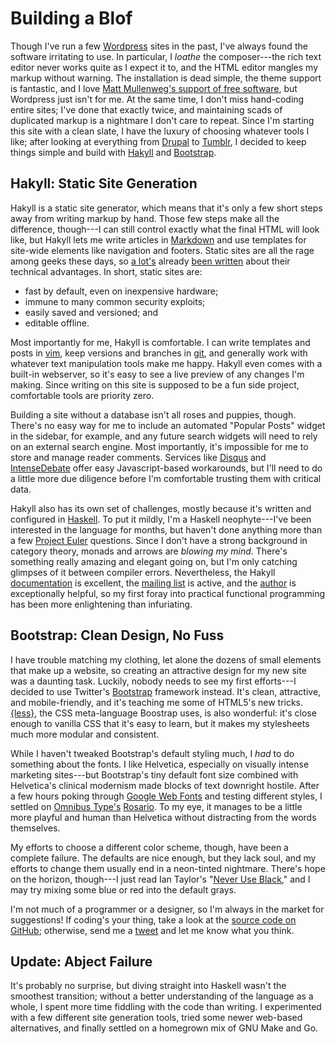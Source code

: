 # Building a Blof

Though I've run a few [Wordpress][] sites in the past, I've always found the
software irritating to use. In particular, I *loathe* the composer---the rich
text editor never works quite as I expect it to, and the HTML editor mangles my
markup without warning. The installation is dead simple, the theme support is
fantastic, and I love [Matt Mullenweg's support of free software][gpl], but
Wordpress just isn't for me. At the same time, I don't miss hand-coding entire
sites; I've done that exactly twice, and maintaining scads of duplicated markup
is a nightmare I don't care to repeat.  Since I'm starting this site with a
clean slate, I have the luxury of choosing whatever tools I like; after looking
at everything from [Drupal][] to [Tumblr][], I decided to keep things simple
and build with [Hakyll][] and [Bootstrap][].

## Hakyll: Static Site Generation

Hakyll is a static site generator, which means that it's only a few short steps
away from writing markup by hand. Those few steps make all the difference,
though---I can still control exactly what the final HTML will look
like, but Hakyll lets me write articles in [Markdown][] and use templates for
site-wide elements like navigation and footers.  Static sites are all the rage
among geeks these days, so [a lot's][nanoc] already [been written][stevelosh]
about their technical advantages.  In short, static sites are:

* fast by default, even on inexpensive hardware;
* immune to many common security exploits;
* easily saved and versioned; and
* editable offline.

Most importantly for me, Hakyll is comfortable. I can write templates and posts
in [vim][], keep versions and branches in [git][], and generally work with
whatever text manipulation tools make me happy. Hakyll even comes with a
built-in webserver, so it's easy to see a live preview of any changes I'm
making. Since writing on this site is supposed to be a fun side project,
comfortable tools are priority zero.

Building a site without a database isn't all roses and puppies, though. There's
no easy way for me to include an automated "Popular Posts" widget in the
sidebar, for example, and any future search widgets will need to rely on an
external search engine. Most importantly, it's impossible for me to store and
manage reader comments. Services like [Disqus][] and [IntenseDebate][] offer
easy Javascript-based workarounds, but I'll need to do a little more due
diligence before I'm comfortable trusting them with critical data.

Hakyll also has its own set of challenges, mostly because it's written and
configured in [Haskell][]. To put it mildly, I'm a Haskell neophyte---I've been
interested in the language for months, but haven't done anything more than a
few [Project Euler][] questions. Since I don't have a strong background in
category theory, monads and arrows are *blowing my mind*.  There's something
really amazing and elegant going on, but I'm only catching glimpses of it
between compiler errors. Nevertheless, the Hakyll [documentation][hakyll-docs]
is excellent, the [mailing list][hakyll-list] is active, and the
[author][jasper] is exceptionally helpful, so my first foray into practical
functional programming has been more enlightening than infuriating.

## Bootstrap: Clean Design, No Fuss

I have trouble matching my clothing, let alone the dozens of small elements
that make up a website, so creating an attractive design for my new site was a
daunting task. Luckily, nobody needs to see my first efforts---I decided to use
Twitter's [Bootstrap][] framework instead. It's clean, attractive, and
mobile-friendly, and it's teaching me some of HTML5's new tricks.
[{less}][less], the CSS meta-language Boostrap uses, is also
wonderful: it's close enough to vanilla CSS that it's easy to
learn, but it makes my stylesheets much more modular and consistent.

While I haven't tweaked Bootstrap's default styling much, I *had* to do
something about the fonts. I like Helvetica, especially on visually intense
marketing sites---but Bootstrap's tiny default font size combined with
Helvetica's clinical modernism made blocks of text downright hostile. After a few
hours poking through [Google Web Fonts][webfonts] and testing different styles,
I settled on [Omnibus Type's][omnibus] [Rosario][rosario]. To my eye, it
manages to be a little more playful and human than Helvetica without
distracting from the words themselves.

My efforts to choose a different color scheme, though, have been a complete
failure. The defaults are nice enough, but they lack soul, and my efforts to
change them usually end in a neon-tinted nightmare. There's hope on the
horizon, though---I just read Ian Taylor's "[Never Use Black][black],"
and I may try mixing some blue or red into the default grays.

I'm not much of a programmer or a designer, so I'm always in the market for
suggestions! If coding's your thing, take a look at the [source code on
GitHub](http://github.com/akshayjshah/akshayjshah.github.io); otherwise, send
me a [tweet](http://twitter.com/akshayshah) and let me know what you think.

## Update: Abject Failure

It's probably no surprise, but diving straight into Haskell wasn't the
smoothest transition; without a better understanding of the language as a
whole, I spent more time fiddling with the code than writing. I experimented
with a few different site generation tools, tried some newer web-based
alternatives, and finally settled on a homegrown mix of GNU Make and Go.

[Bootstrap]: http://twitter.github.com/bootstrap/ "Twitter Bootstrap"
[Disqus]: http://disqus.com "Disqus"
[Drupal]: http://drupal.org/ "Drupal"
[Hakyll]: http://jaspervdj.be/hakyll/ "Hakyll"
[Haskell]: http://www.haskell.org/haskellwiki/Haskell "HaskellWiki"
[IntenseDebate]: http://intensedebate.com "IntenseDebate"
[Markdown]: http://daringfireball.net/projects/markdown/ "Markdown"
[Project Euler]: http://projecteuler.net/ "Project Euler"
[Tumblr]: https://www.tumblr.com/ "Tumblr"
[WordPress]: http://www.wordpress.com "WordPress"
[black]: http://ianstormtaylor.com/design-tip-never-use-black/ "Design Tip: Never User Black"
[git]: http://git-scm.com/ "Git"
[gpl]: http://ma.tt/tag/gpl/ "Matt Mullenweg on the GPL"
[hakyll-docs]: http://jaspervdj.be/hakyll/tutorials.html "Hakyll Tutorials"
[hakyll-list]: http://groups.google.com/group/hakyll "Hakyll Google Group"
[jasper]: http://jaspervdj.be "Jasper Van der Jeugt"
[less]: http://lesscss.org "{less}"
[nanoc]: http://nanoc.stoneship.org/docs/1-introduction/ "Nanoc Documentation"
[omnibus]: http://www.omnibus-type.com/ "Omnibus Type"
[rosario]: http://www.google.com/webfonts/specimen/Rosario "Rosario"
[stevelosh]: http://stevelosh.com/blog/2010/01/moving-from-django-to-hyde/ "Steve Losh: Moving from Django to Hyde"
[vim]: http://stevelosh.com/blog/2010/09/coming-home-to-vim/ "Steve Losh: Coming Home to Vim"
[webfonts]: http://www.google.com/webfonts "Google Web Fonts"
